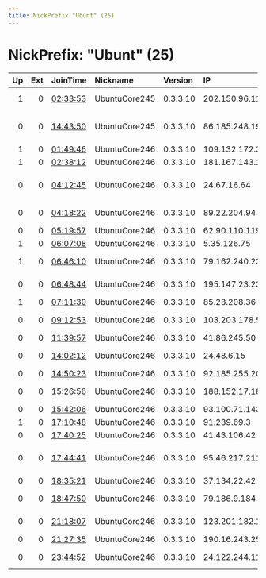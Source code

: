 ```yaml
---
title: NickPrefix "Ubunt" (25)
---
```


# NickPrefix: "Ubunt" (25)

|   Up |   Ext | JoinTime                                                                                            | Nickname      | Version   | IP              | AS                                      | CC   |   ORp |   Dirp | OS    | Contact   |   eFamMembers |
|-----:|------:|:----------------------------------------------------------------------------------------------------|:--------------|:----------|:----------------|:----------------------------------------|:-----|------:|-------:|:------|:----------|--------------:|
|    1 |     0 | [02:33:53](https://metrics.torproject.org/rs.html#details/1FF68888DE91EEEAA224CEA6B569DDDEBC19FECB) | UbuntuCore245 | 0.3.3.10  | 202.150.96.115  | CallPlus Services Limited               | nz   | 33027 |      0 | Linux | None      |             1 |
|    0 |     0 | [14:43:50](https://metrics.torproject.org/rs.html#details/0988E39C06F2F45959B9CF0767F111B338E2DD9B) | UbuntuCore245 | 0.3.3.10  | 86.185.248.199  | British Telecommunications PLC          | gb   | 42175 |      0 | Linux | None      |             1 |
|    1 |     0 | [01:49:46](https://metrics.torproject.org/rs.html#details/38D3541BB974230EF199E5AF05595D233F9E612A) | UbuntuCore246 | 0.3.3.10  | 109.132.172.31  | Proximus NV                             | be   | 42601 |      0 | Linux | None      |             1 |
|    1 |     0 | [02:38:12](https://metrics.torproject.org/rs.html#details/162C128947D2FA892F02F94A2EBE74CAA24AF6AB) | UbuntuCore246 | 0.3.3.10  | 181.167.143.175 | CABLEVISION S.A.                        | ar   | 34427 |      0 | Linux | None      |             1 |
|    0 |     0 | [04:12:45](https://metrics.torproject.org/rs.html#details/7F8B73117E6EB8147D11A6D389183F40DBE7684A) | UbuntuCore246 | 0.3.3.10  | 24.67.16.64     | Shaw Communications Inc.                | ca   | 37081 |      0 | Linux | None      |             1 |
|    0 |     0 | [04:18:22](https://metrics.torproject.org/rs.html#details/A9ED3E17094E66377515BF4578C88E456E17DF16) | UbuntuCore246 | 0.3.3.10  | 89.22.204.94    | Intelligent Networks LLC                | ua   | 37207 |      0 | Linux | None      |             1 |
|    0 |     0 | [05:19:57](https://metrics.torproject.org/rs.html#details/107BD45E9790C3C8C2F1CC62B04A594AAC2C528B) | UbuntuCore246 | 0.3.3.10  | 62.90.110.119   | 013 NetVision Ltd                       | il   | 35881 |      0 | Linux | None      |             1 |
|    1 |     0 | [06:07:08](https://metrics.torproject.org/rs.html#details/45F20029259060F61CC3529787CC1E0CFD2C1204) | UbuntuCore246 | 0.3.3.10  | 5.35.126.75     | LLC Multiscan                           | ru   | 34445 |      0 | Linux | None      |             1 |
|    1 |     0 | [06:46:10](https://metrics.torproject.org/rs.html#details/96E6A974EBB586395DB18872B17E0F270C920D66) | UbuntuCore246 | 0.3.3.10  | 79.162.240.239  | Orange Polska Spolka Akcyjna            | pl   | 42177 |      0 | Linux | None      |             1 |
|    0 |     0 | [06:48:44](https://metrics.torproject.org/rs.html#details/2F1F0444DDA7F66A39D6116B97BCB306CE01A959) | UbuntuCore246 | 0.3.3.10  | 195.147.23.239  | Daisy Communications Ltd                | gb   | 33647 |      0 | Linux | None      |             1 |
|    1 |     0 | [07:11:30](https://metrics.torproject.org/rs.html#details/246103DD9EB679BF0D2FC74EAFD2953C93CDB467) | UbuntuCore246 | 0.3.3.10  | 85.23.208.36    | DNA Oyj                                 | fi   | 39391 |      0 | Linux | None      |             1 |
|    0 |     0 | [09:12:53](https://metrics.torproject.org/rs.html#details/ACF634EF939DA664AA8D927917B5BA96A92C58FD) | UbuntuCore246 | 0.3.3.10  | 103.203.178.5   | Alpha Broadway System                   | bd   | 43113 |      0 | Linux | None      |             1 |
|    0 |     0 | [11:39:57](https://metrics.torproject.org/rs.html#details/FA48EB5D580BC0B51707CC0374717DF7C14ADFDB) | UbuntuCore246 | 0.3.3.10  | 41.86.245.50    | ISOCEL                                  | bj   | 41487 |      0 | Linux | None      |             1 |
|    0 |     0 | [14:02:12](https://metrics.torproject.org/rs.html#details/3068D8FDD93B13234E8B0756ED0F86A339863C85) | UbuntuCore246 | 0.3.3.10  | 24.48.6.15      | Videotron Telecom Ltee                  | ca   | 46589 |      0 | Linux | None      |             1 |
|    0 |     0 | [14:50:23](https://metrics.torproject.org/rs.html#details/24727E2FFE1BA9D7102667B46B73FBC0EA16FDEB) | UbuntuCore246 | 0.3.3.10  | 92.185.255.204  | Orange Espagne SA                       | es   | 43666 |      0 | Linux | None      |             1 |
|    0 |     0 | [15:26:56](https://metrics.torproject.org/rs.html#details/7605E6A474F84569870AA251B3184EF7C7BD08DB) | UbuntuCore246 | 0.3.3.10  | 188.152.17.188  | Vodafone Italia S.p.A.                  | it   | 42393 |      0 | Linux | None      |             1 |
|    0 |     0 | [15:42:06](https://metrics.torproject.org/rs.html#details/55A5E41267DCF59CEBF43710981CADE8EC2C3A6E) | UbuntuCore246 | 0.3.3.10  | 93.100.71.143   | SkyNet Ltd.                             | ru   | 35611 |      0 | Linux | None      |             1 |
|    1 |     0 | [17:10:48](https://metrics.torproject.org/rs.html#details/629A462E0E634F47A7D3A69AE1D8178A6D265F5B) | UbuntuCore246 | 0.3.3.10  | 91.239.69.3     | Sistemy Svyazi Ltd.                     | ru   | 42255 |      0 | Linux | None      |             1 |
|    0 |     0 | [17:40:25](https://metrics.torproject.org/rs.html#details/4660BF1AD2820AFE649F9D252E3BD85FC61BE5A9) | UbuntuCore246 | 0.3.3.10  | 41.43.106.42    | TE-AS                                   | eg   | 37039 |      0 | Linux | None      |             1 |
|    0 |     0 | [17:44:41](https://metrics.torproject.org/rs.html#details/31CFC3B49B30AEFE8996736261B31889DBD09A0C) | UbuntuCore246 | 0.3.3.10  | 95.46.217.211   | OAO Vitebskiy Oblastnoy Techno-Torgoviy | by   | 33261 |      0 | Linux | None      |             1 |
|    0 |     0 | [18:35:21](https://metrics.torproject.org/rs.html#details/85E3C915CEB26DF7AFF7881D82203C039C4F090F) | UbuntuCore246 | 0.3.3.10  | 37.134.22.42    | Orange Espagne SA                       | es   | 34157 |      0 | Linux | None      |             1 |
|    0 |     0 | [18:47:50](https://metrics.torproject.org/rs.html#details/F289A3360BB51CDB41D02E1ED8B7CD0501F290A7) | UbuntuCore246 | 0.3.3.10  | 79.186.9.184    | Orange Polska Spolka Akcyjna            | pl   | 40901 |      0 | Linux | None      |             1 |
|    0 |     0 | [21:18:07](https://metrics.torproject.org/rs.html#details/A9C52F905FAD62BF4CB1F0402E72A187DBB5C089) | UbuntuCore246 | 0.3.3.10  | 123.201.182.196 | YOU Broadband &amp; Cable India Ltd.    | in   | 43159 |      0 | Linux | None      |             1 |
|    0 |     0 | [21:27:35](https://metrics.torproject.org/rs.html#details/CC7E9F5588CA7D873ADE7327C59F3FB2209EE284) | UbuntuCore246 | 0.3.3.10  | 190.16.243.250  | Prima S.A.                              | ar   | 36437 |      0 | Linux | None      |             1 |
|    0 |     0 | [23:44:52](https://metrics.torproject.org/rs.html#details/1844A23570F09F56B0967C12E1D435E45FF509F5) | UbuntuCore246 | 0.3.3.10  | 24.122.244.118  | Cogeco Cable Holdings Inc               | ca   | 45393 |      0 | Linux | None      |             1 |
